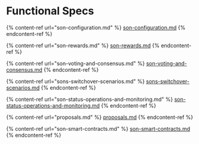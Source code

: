 # Functional Specs

{% content-ref url="son-configuration.md" %}
[son-configuration.md](son-configuration.md)
{% endcontent-ref %}

{% content-ref url="son-rewards.md" %}
[son-rewards.md](son-rewards.md)
{% endcontent-ref %}

{% content-ref url="son-voting-and-consensus.md" %}
[son-voting-and-consensus.md](son-voting-and-consensus.md)
{% endcontent-ref %}

{% content-ref url="sons-switchover-scenarios.md" %}
[sons-switchover-scenarios.md](sons-switchover-scenarios.md)
{% endcontent-ref %}

{% content-ref url="son-status-operations-and-monitoring.md" %}
[son-status-operations-and-monitoring.md](son-status-operations-and-monitoring.md)
{% endcontent-ref %}

{% content-ref url="proposals.md" %}
[proposals.md](proposals.md)
{% endcontent-ref %}

{% content-ref url="son-smart-contracts.md" %}
[son-smart-contracts.md](son-smart-contracts.md)
{% endcontent-ref %}

